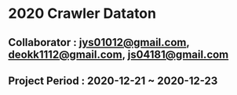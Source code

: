 # 2020 Crawler Dataton
## Collaborator : jys01012@gmail.com, deokk1112@gmail.com, js04181@gmail.com
## Project Period : 2020-12-21 ~ 2020-12-23
